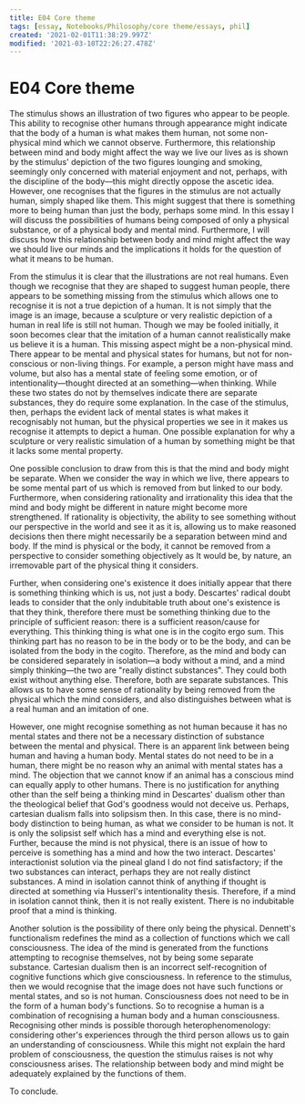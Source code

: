 ```yaml
---
title: E04 Core theme
tags: [essay, Notebooks/Philosophy/core theme/essays, phil]
created: '2021-02-01T11:38:29.997Z'
modified: '2021-03-10T22:26:27.478Z'
---
```


# E04 Core theme

The stimulus shows an illustration of two figures who appear to be people. This ability to recognise other humans through appearance might indicate that the body of a human is what makes them human, not some non-physical mind which we cannot observe. Furthermore, this relationship between mind and body might affect the way we live our lives as is shown by the stimulus' depiction of the two figures lounging and smoking, seemingly only concerned with material enjoyment and not, perhaps, with the discipline of the body—this might directly oppose the ascetic idea. However, one recognises that the figures in the stimulus are not actually human, simply shaped like them. This might suggest that there is something more to being human than just the body, perhaps some mind. In this essay I will discuss the possibilities of humans being composed of only a physical substance, or of a physical body and mental mind. Furthermore, I will discuss how this relationship between body and mind might affect the way we should live our minds and the implications it holds for the question of what it means to be human. 

 

From the stimulus it is clear that the illustrations are not real humans. Even though we recognise that they are shaped to suggest human people, there appears to be something missing from the stimulus which allows one to recognise it is not a true depiction of a human. It is not simply that the image is an image, because a sculpture or very realistic depiction of a human in real life is still not human. Though we may be fooled initially, it soon becomes clear that the imitation of a human cannot realistically make us believe it is a human. This missing aspect might be a non-physical mind. There appear to be mental and physical states for humans, but not for non-conscious or non-living things. For example, a person might have mass and volume, but also has a mental state of feeling some emotion, or of intentionality—thought directed at an something—when thinking. While these two states do not by themselves indicate there are separate substances, they do require some explanation. In the case of the stimulus, then, perhaps the evident lack of mental states is what makes it recognisably not human, but the physical properties we see in it makes us recognise it attempts to depict a human. One possible explanation for why a sculpture or very realistic simulation of a human by something might be that it lacks some mental property. 

 

One possible conclusion to draw from this is that the mind and body might be separate. When we consider the way in which we live, there appears to be some mental part of us which is removed from but linked to our body. Furthermore, when considering rationality and irrationality this idea that the mind and body might be different in nature might become more strengthened. If rationality is objectivity, the ability to see something without our perspective in the world and see it as it is, allowing us to make reasoned decisions then there might necessarily be a separation between mind and body. If the mind is physical or the body, it cannot be removed from a perspective to consider something objectively as It would be, by nature, an irremovable part of the physical thing it considers. 

 

Further, when considering one's existence it does initially appear that there is something thinking which is us, not just a body. Descartes' radical doubt leads to consider that the only indubitable truth about one's existence is that they think, therefore there must be something thinking due to the principle of sufficient reason: there is a sufficient reason/cause for everything. This thinking thing is what one is in the cogito ergo sum. This thinking part has no reason to be in the body or to be the body, and can be isolated from the body in the cogito. Therefore, as the mind and body can be considered separately in isolation—a body without a mind, and a mind simply thinking—the two are "really distinct substances". They could both exist without anything else. Therefore, both are separate substances. This allows us to have some sense of rationality by being removed from the physical which the mind considers, and also distinguishes between what is a real human and an imitation of one. 

 

However, one might recognise something as not human because it has no mental states and there not be a necessary distinction of substance between the mental and physical. There is an apparent link between being human and having a human body. Mental states do not need to be in a human, there might be no reason why an animal with mental states has a mind. The objection that we cannot know if an animal has a conscious mind can equally apply to other humans. There is no justification for anything other than the self being a thinking mind in Descartes' dualism other than the theological belief that God's goodness would not deceive us. Perhaps, cartesian dualism falls into solipsism then. In this case, there is no mind-body distinction to being human, as what we consider to be human is not. It is only the solipsist self which has a mind and everything else is not. Further, because the mind is not physical, there is an issue of how to perceive is something has a mind and how the two interact. Descartes' interactionist solution via the pineal gland I do not find satisfactory; if the two substances can interact, perhaps they are not really distinct substances. A mind in isolation cannot think of anything if thought is directed at something via Husserl's intentionality thesis. Therefore, if a mind in isolation cannot think, then it is not really existent. There is no indubitable proof that a mind is thinking. 

 

Another solution is the possibility of there only being the physical. Dennett's functionalism redefines the mind as a collection of functions which we call consciousness. The idea of the mind is generated from the functions attempting to recognise themselves, not by being some separate substance. Cartesian dualism then is an incorrect self-recognition of cognitive functions which give consciousness. In reference to the stimulus, then we would recognise that the image does not have such functions or mental states, and so is not human. Consciousness does not need to be in the form of a human body's functions. So to recognise a human is a combination of recognising a human body and a human consciousness. Recognising other minds is possible thorough heterophenomenology: considering other's experiences through the third person allows us to gain an understanding of consciousness. While this might not explain the hard problem of consciousness, the question the stimulus raises is not why consciousness arises. The relationship between body and mind might be adequately explained by the functions of them. 

 

To conclude. 

 

 
